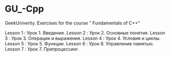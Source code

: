 # GU_-Cpp
GeekUniverity. Exercises for the course " Fundamentals of C++"

Lesson 1 : Урок 1. Введение.
Lesson 2 : Урок 2. Основные понятия. 
Lesson 3 : Урок 3. Операции и выражения.
Lesson 4 : Урок 4. Условия и циклы.
Lesson 5 : Урок 5. Функции.
Lesson 6 : Урок 6. Управление памятью.
Lesson 7 : Урок 7. Препроцессинг.

